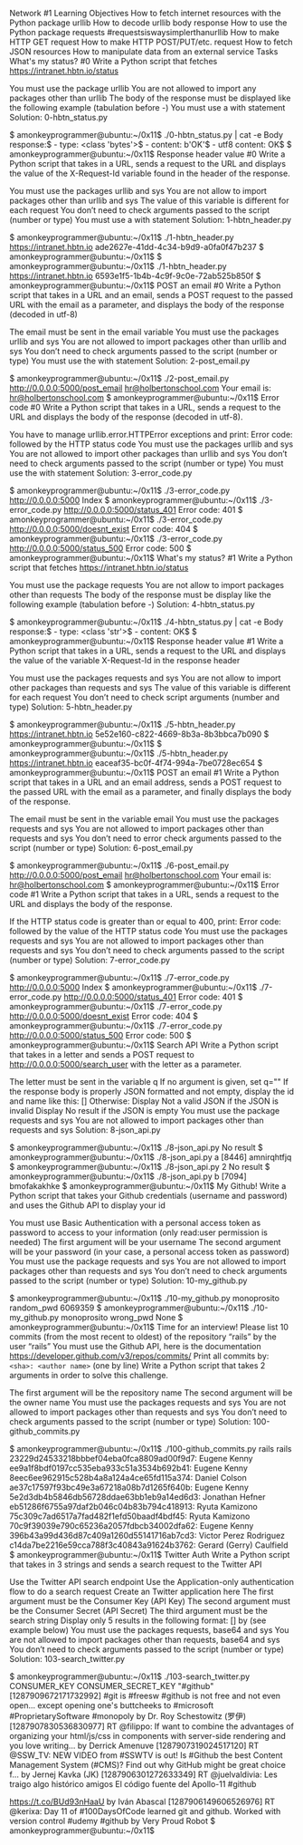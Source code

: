 Network #1
Learning Objectives
How to fetch internet resources with the Python package urllib
How to decode urllib body response
How to use the Python package requests #requestsiswaysimplerthanurllib
How to make HTTP GET request
How to make HTTP POST/PUT/etc. request
How to fetch JSON resources
How to manipulate data from an external service
Tasks
What's my status? #0
Write a Python script that fetches https://intranet.hbtn.io/status

You must use the package urllib
You are not allowed to import any packages other than urllib
The body of the response must be displayed like the following example (tabulation before -)
You must use a with statement
Solution: 0-hbtn_status.py

$ amonkeyprogrammer@ubuntu:~/0x11$ ./0-hbtn_status.py | cat -e
Body response:$
    - type: <class 'bytes'>$
    - content: b'OK'$
    - utf8 content: OK$
$ amonkeyprogrammer@ubuntu:~/0x11$ 
Response header value #0
Write a Python script that takes in a URL, sends a request to the URL and displays the value of the X-Request-Id variable found in the header of the response.

You must use the packages urllib and sys
You are not allow to import packages other than urllib and sys
The value of this variable is different for each request
You don’t need to check arguments passed to the script (number or type)
You must use a with statement
Solution: 1-hbtn_header.py

$ amonkeyprogrammer@ubuntu:~/0x11$ ./1-hbtn_header.py https://intranet.hbtn.io
ade2627e-41dd-4c34-b9d9-a0fa0f47b237
$ amonkeyprogrammer@ubuntu:~/0x11$ 
$ amonkeyprogrammer@ubuntu:~/0x11$ ./1-hbtn_header.py https://intranet.hbtn.io
6593e1f5-1b4b-4c9f-9c0e-72ab525b850f
$ amonkeyprogrammer@ubuntu:~/0x11$
POST an email #0
Write a Python script that takes in a URL and an email, sends a POST request to the passed URL with the email as a parameter, and displays the body of the response (decoded in utf-8)

The email must be sent in the email variable
You must use the packages urllib and sys
You are not allowed to import packages other than urllib and sys
You don’t need to check arguments passed to the script (number or type)
You must use the with statement
Solution: 2-post_email.py

$ amonkeyprogrammer@ubuntu:~/0x11$ ./2-post_email.py http://0.0.0.0:5000/post_email hr@holbertonschool.com
Your email is: hr@holbertonschool.com
$ amonkeyprogrammer@ubuntu:~/0x11$
Error code #0
Write a Python script that takes in a URL, sends a request to the URL and displays the body of the response (decoded in utf-8).

You have to manage urllib.error.HTTPError exceptions and print: Error code: followed by the HTTP status code
You must use the packages urllib and sys
You are not allowed to import other packages than urllib and sys
You don’t need to check arguments passed to the script (number or type)
You must use the with statement
Solution: 3-error_code.py

$ amonkeyprogrammer@ubuntu:~/0x11$ ./3-error_code.py http://0.0.0.0:5000
Index
$ amonkeyprogrammer@ubuntu:~/0x11$ ./3-error_code.py http://0.0.0.0:5000/status_401
Error code: 401
$ amonkeyprogrammer@ubuntu:~/0x11$ ./3-error_code.py http://0.0.0.0:5000/doesnt_exist
Error code: 404
$ amonkeyprogrammer@ubuntu:~/0x11$ ./3-error_code.py http://0.0.0.0:5000/status_500
Error code: 500
$ amonkeyprogrammer@ubuntu:~/0x11$
What's my status? #1
Write a Python script that fetches https://intranet.hbtn.io/status

You must use the package requests
You are not allow to import packages other than requests
The body of the response must be display like the following example (tabulation before -)
Solution: 4-hbtn_status.py

$ amonkeyprogrammer@ubuntu:~/0x11$ ./4-hbtn_status.py | cat -e
Body response:$
    - type: <class 'str'>$
    - content: OK$
$ amonkeyprogrammer@ubuntu:~/0x11$
Response header value #1
Write a Python script that takes in a URL, sends a request to the URL and displays the value of the variable X-Request-Id in the response header

You must use the packages requests and sys
You are not allow to import other packages than requests and sys
The value of this variable is different for each request
You don’t need to check script arguments (number and type)
Solution: 5-hbtn_header.py

$ amonkeyprogrammer@ubuntu:~/0x11$ ./5-hbtn_header.py https://intranet.hbtn.io
5e52e160-c822-4669-8b3a-8b3bbca7b090
$ amonkeyprogrammer@ubuntu:~/0x11$ 
$ amonkeyprogrammer@ubuntu:~/0x11$ ./5-hbtn_header.py https://intranet.hbtn.io
eaceaf35-bc0f-4f74-994a-7be0728ec654
$ amonkeyprogrammer@ubuntu:~/0x11$
POST an email #1
Write a Python script that takes in a URL and an email address, sends a POST request to the passed URL with the email as a parameter, and finally displays the body of the response.

The email must be sent in the variable email
You must use the packages requests and sys
You are not allowed to import packages other than requests and sys
You don’t need to error check arguments passed to the script (number or type)
Solution: 6-post_email.py

$ amonkeyprogrammer@ubuntu:~/0x11$ ./6-post_email.py http://0.0.0.0:5000/post_email hr@holbertonschool.com
Your email is: hr@holbertonschool.com
$ amonkeyprogrammer@ubuntu:~/0x11$
Error code #1
Write a Python script that takes in a URL, sends a request to the URL and displays the body of the response.

If the HTTP status code is greater than or equal to 400, print: Error code: followed by the value of the HTTP status code
You must use the packages requests and sys
You are not allowed to import packages other than requests and sys
You don’t need to check arguments passed to the script (number or type)
Solution: 7-error_code.py

$ amonkeyprogrammer@ubuntu:~/0x11$ ./7-error_code.py http://0.0.0.0:5000
Index
$ amonkeyprogrammer@ubuntu:~/0x11$ ./7-error_code.py http://0.0.0.0:5000/status_401
Error code: 401
$ amonkeyprogrammer@ubuntu:~/0x11$ ./7-error_code.py http://0.0.0.0:5000/doesnt_exist
Error code: 404
$ amonkeyprogrammer@ubuntu:~/0x11$ ./7-error_code.py http://0.0.0.0:5000/status_500
Error code: 500
$ amonkeyprogrammer@ubuntu:~/0x11$
Search API
Write a Python script that takes in a letter and sends a POST request to http://0.0.0.0:5000/search_user with the letter as a parameter.

The letter must be sent in the variable q
If no argument is given, set q=""
If the response body is properly JSON formatted and not empty, display the id and name like this: [<id>] <name>
Otherwise:
Display Not a valid JSON if the JSON is invalid
Display No result if the JSON is empty
You must use the package requests and sys
You are not allowed to import packages other than requests and sys
Solution: 8-json_api.py

$ amonkeyprogrammer@ubuntu:~/0x11$ ./8-json_api.py 
No result
$ amonkeyprogrammer@ubuntu:~/0x11$ ./8-json_api.py a
[8446] amnirqhtfjq
$ amonkeyprogrammer@ubuntu:~/0x11$ ./8-json_api.py 2
No result
$ amonkeyprogrammer@ubuntu:~/0x11$ ./8-json_api.py b
[7094] bmofakakhke
$ amonkeyprogrammer@ubuntu:~/0x11$
My Github!
Write a Python script that takes your Github credentials (username and password) and uses the Github API to display your id

You must use Basic Authentication with a personal access token as password to access to your information (only read:user permission is needed)
The first argument will be your username
The second argument will be your password (in your case, a personal access token as password)
You must use the package requests and sys
You are not allowed to import packages other than requests and sys
You don’t need to check arguments passed to the script (number or type)
Solution: 10-my_github.py

$ amonkeyprogrammer@ubuntu:~/0x11$ ./10-my_github.py monoprosito random_pwd
6069359
$ amonkeyprogrammer@ubuntu:~/0x11$ ./10-my_github.py monoprosito wrong_pwd
None
$ amonkeyprogrammer@ubuntu:~/0x11$
Time for an interview!
Please list 10 commits (from the most recent to oldest) of the repository “rails” by the user “rails”
You must use the Github API, here is the documentation https://developer.github.com/v3/repos/commits/
Print all commits by: `<sha>: <author name>` (one by line)
Write a Python script that takes 2 arguments in order to solve this challenge.

The first argument will be the repository name
The second argument will be the owner name
You must use the packages requests and sys
You are not allowed to import packages other than requests and sys
You don’t need to check arguments passed to the script (number or type)
Solution: 100-github_commits.py

$ amonkeyprogrammer@ubuntu:~/0x11$ ./100-github_commits.py rails rails
23229d24533218bbbef04eba0fca8809ad00f9d7: Eugene Kenny
ee9a1f8bdf0197cc535eba933c51a3534b692b41: Eugene Kenny
8eec6ee962915c528b4a8a124a4ce65fd115a374: Daniel Colson
ae37c17597f93bc49e3a67218a08b7d1265f640b: Eugene Kenny
5e2d3db4b5846db56728ddae63bb1eb9a14ed6d3: Jonathan Hefner
eb51286f6755a97daf2b046c04b83b794c418913: Ryuta Kamizono
75c309c7ad6517a7fad482f1efd50baadf4bdf45: Ryuta Kamizono
70c9f39039e790c65236a2057fdbcb34002dfa62: Eugene Kenny
396b43a99d436d87c409a1260d55141716ab7cd3: Victor Perez Rodriguez  
c14da7be2216e59cca788f3c40843a91624b3762: Gerard (Gerry) Caulfield
$ amonkeyprogrammer@ubuntu:~/0x11$
Twitter Auth
Write a Python script that takes in 3 strings and sends a search request to the Twitter API

Use the Twitter API search endpoint
Use the Application-only authentication flow to do a search request
Create an Twitter application here
The first argument must be the Consumer Key (API Key)
The second argument must be the Consumer Secret (API Secret)
The third argument must be the search string
Display only 5 results in the following format: [<Tweet ID>] <Tweet text> by <Tweet owner name> (see example below)
You must use the packages requests, base64 and sys
You are not allowed to import packages other than requests, base64 and sys
You don’t need to check arguments passed to the script (number or type)
Solution: 103-search_twitter.py

$ amonkeyprogrammer@ubuntu:~/0x11$ ./103-search_twitter.py CONSUMER_KEY CONSUMER_SECRET_KEY "#github"
[1287909672171732992] #git is #freesw 
#github is not free and not even open... except opening one's buttcheeks to #microsoft #ProprietarySoftware #monopoly by Dr. Roy Schestowitz (罗伊)
[1287907830536830977] RT @filippo: If want to combine the advantages of organizing your html/js/css in components with server-side rendering and you love writing… by Derrick Amenuve
[1287907319024517120] RT @SSW_TV: NEW VIDEO from #SSWTV is out! Is #Github the best Content Management System (#CMS)? Find out why GitHub might be great choice f… by Jernej Kavka (JK)
[1287906301272633349] RT @juelvaldivia: Les traigo algo histórico amigos
El código fuente del Apollo-11
#github

https://t.co/BUd93nHaaU by Iván Abascal
[1287906149606526976] RT @kerixa: Day 11 of #100DaysOfCode learned git and github. Worked with version control #udemy #github by Very Proud Robot
$ amonkeyprogrammer@ubuntu:~/0x11$
